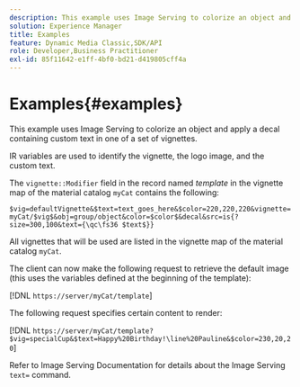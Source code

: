 ```yaml
---
description: This example uses Image Serving to colorize an object and apply a decal containing custom text in one of a set of vignettes.
solution: Experience Manager
title: Examples
feature: Dynamic Media Classic,SDK/API
role: Developer,Business Practitioner
exl-id: 85f11642-e1ff-4bf0-bd21-d419805cff4a
---
```

# Examples{#examples}

This example uses Image Serving to colorize an object and apply a decal containing custom text in one of a set of vignettes.

IR variables are used to identify the vignette, the logo image, and the custom text.

The `vignette::Modifier` field in the record named *template* in the vignette map of the material catalog `myCat` contains the following:

`$vig=defaultVignette&$text=text_goes_here&$color=220,220,220&vignette=myCat/$vig$&obj=group/object&color=$color$&decal&src=is{?size=300,100&text={\qc\fs36 $text$}}`

All vignettes that will be used are listed in the vignette map of the material catalog `myCat`.

The client can now make the following request to retrieve the default image (this uses the variables defined at the beginning of the template):

[!DNL `https://server/myCat/template`]

The following request specifies certain content to render:

[!DNL `https://server/myCat/template?$vig=specialCup&$text=Happy%20Birthday!\line%20Pauline&$color=230,20,20`]

Refer to Image Serving Documentation for details about the Image Serving `text=` command.
